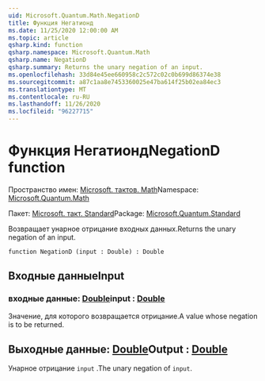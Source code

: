 ```yaml
---
uid: Microsoft.Quantum.Math.NegationD
title: Функция Негатионд
ms.date: 11/25/2020 12:00:00 AM
ms.topic: article
qsharp.kind: function
qsharp.namespace: Microsoft.Quantum.Math
qsharp.name: NegationD
qsharp.summary: Returns the unary negation of an input.
ms.openlocfilehash: 33d84e45ee660958c2c572c02c0b699d86374e38
ms.sourcegitcommit: a87c1aa8e7453360025e47ba614f25b02ea84ec3
ms.translationtype: MT
ms.contentlocale: ru-RU
ms.lasthandoff: 11/26/2020
ms.locfileid: "96227715"
---
```

# <a name="negationd-function"></a><span data-ttu-id="11c3e-102">Функция Негатионд</span><span class="sxs-lookup"><span data-stu-id="11c3e-102">NegationD function</span></span>

<span data-ttu-id="11c3e-103">Пространство имен: [Microsoft. тактов. Math](xref:Microsoft.Quantum.Math)</span><span class="sxs-lookup"><span data-stu-id="11c3e-103">Namespace: [Microsoft.Quantum.Math](xref:Microsoft.Quantum.Math)</span></span>

<span data-ttu-id="11c3e-104">Пакет: [Microsoft. такт. Standard](https://nuget.org/packages/Microsoft.Quantum.Standard)</span><span class="sxs-lookup"><span data-stu-id="11c3e-104">Package: [Microsoft.Quantum.Standard](https://nuget.org/packages/Microsoft.Quantum.Standard)</span></span>


<span data-ttu-id="11c3e-105">Возвращает унарное отрицание входных данных.</span><span class="sxs-lookup"><span data-stu-id="11c3e-105">Returns the unary negation of an input.</span></span>

```qsharp
function NegationD (input : Double) : Double
```


## <a name="input"></a><span data-ttu-id="11c3e-106">Входные данные</span><span class="sxs-lookup"><span data-stu-id="11c3e-106">Input</span></span>

### <a name="input--double"></a><span data-ttu-id="11c3e-107">входные данные: [Double](xref:microsoft.quantum.lang-ref.double)</span><span class="sxs-lookup"><span data-stu-id="11c3e-107">input : [Double](xref:microsoft.quantum.lang-ref.double)</span></span>

<span data-ttu-id="11c3e-108">Значение, для которого возвращается отрицание.</span><span class="sxs-lookup"><span data-stu-id="11c3e-108">A value whose negation is to be returned.</span></span>



## <a name="output--double"></a><span data-ttu-id="11c3e-109">Выходные данные: [Double](xref:microsoft.quantum.lang-ref.double)</span><span class="sxs-lookup"><span data-stu-id="11c3e-109">Output : [Double](xref:microsoft.quantum.lang-ref.double)</span></span>

<span data-ttu-id="11c3e-110">Унарное отрицание `input` .</span><span class="sxs-lookup"><span data-stu-id="11c3e-110">The unary negation of `input`.</span></span>